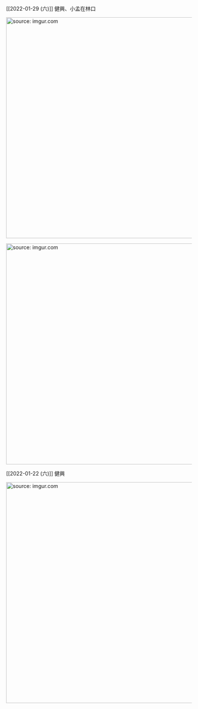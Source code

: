 
[[2022-01-29 (六)]] 健興、小孟在林口

<a href="https://imgur.com/LR3NX82"><img src="https://i.imgur.com/LR3NX82.jpg" title="source: imgur.com" width="600px"/></a>

<a href="https://imgur.com/ziBQUq2"><img src="https://i.imgur.com/ziBQUq2.jpg" title="source: imgur.com" width="600px"/></a>

[[2022-01-22 (六)]] 健興

<a href="https://imgur.com/OMnPUqi"><img src="https://i.imgur.com/OMnPUqi.jpg" title="source: imgur.com" width="600px" /></a>
